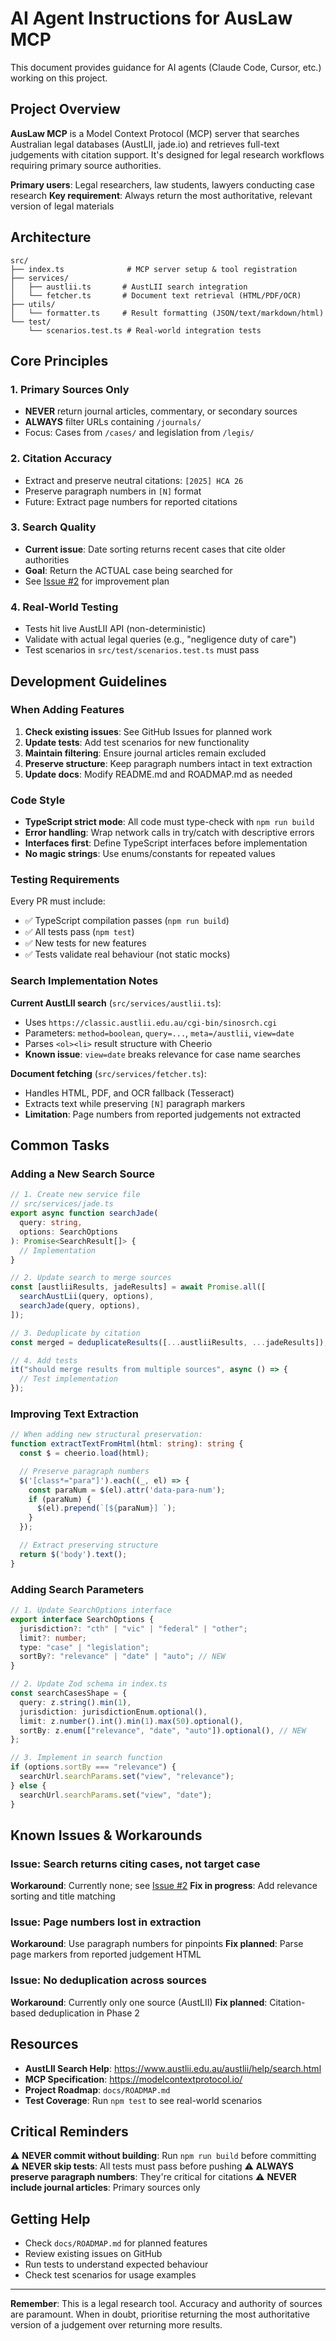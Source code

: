 # AI Agent Instructions for AusLaw MCP

This document provides guidance for AI agents (Claude Code, Cursor, etc.) working on this project.

## Project Overview

**AusLaw MCP** is a Model Context Protocol (MCP) server that searches Australian legal databases (AustLII, jade.io) and retrieves full-text judgements with citation support. It's designed for legal research workflows requiring primary source authorities.

**Primary users**: Legal researchers, law students, lawyers conducting case research
**Key requirement**: Always return the most authoritative, relevant version of legal materials

## Architecture

```
src/
├── index.ts              # MCP server setup & tool registration
├── services/
│   ├── austlii.ts       # AustLII search integration
│   └── fetcher.ts       # Document text retrieval (HTML/PDF/OCR)
├── utils/
│   └── formatter.ts     # Result formatting (JSON/text/markdown/html)
└── test/
    └── scenarios.test.ts # Real-world integration tests
```

## Core Principles

### 1. Primary Sources Only
- **NEVER** return journal articles, commentary, or secondary sources
- **ALWAYS** filter URLs containing `/journals/`
- Focus: Cases from `/cases/` and legislation from `/legis/`

### 2. Citation Accuracy
- Extract and preserve neutral citations: `[2025] HCA 26`
- Preserve paragraph numbers in `[N]` format
- Future: Extract page numbers for reported citations

### 3. Search Quality
- **Current issue**: Date sorting returns recent cases that cite older authorities
- **Goal**: Return the ACTUAL case being searched for
- See [Issue #2](https://github.com/russellbrenner/auslaw-mcp/issues/2) for improvement plan

### 4. Real-World Testing
- Tests hit live AustLII API (non-deterministic)
- Validate with actual legal queries (e.g., "negligence duty of care")
- Test scenarios in `src/test/scenarios.test.ts` must pass

## Development Guidelines

### When Adding Features

1. **Check existing issues**: See GitHub Issues for planned work
2. **Update tests**: Add test scenarios for new functionality
3. **Maintain filtering**: Ensure journal articles remain excluded
4. **Preserve structure**: Keep paragraph numbers intact in text extraction
5. **Update docs**: Modify README.md and ROADMAP.md as needed

### Code Style

- **TypeScript strict mode**: All code must type-check with `npm run build`
- **Error handling**: Wrap network calls in try/catch with descriptive errors
- **Interfaces first**: Define TypeScript interfaces before implementation
- **No magic strings**: Use enums/constants for repeated values

### Testing Requirements

Every PR must include:
- ✅ TypeScript compilation passes (`npm run build`)
- ✅ All tests pass (`npm test`)
- ✅ New tests for new features
- ✅ Tests validate real behaviour (not static mocks)

### Search Implementation Notes

**Current AustLII search** (`src/services/austlii.ts`):
- Uses `https://classic.austlii.edu.au/cgi-bin/sinosrch.cgi`
- Parameters: `method=boolean`, `query=...`, `meta=/austlii`, `view=date`
- Parses `<ol><li>` result structure with Cheerio
- **Known issue**: `view=date` breaks relevance for case name searches

**Document fetching** (`src/services/fetcher.ts`):
- Handles HTML, PDF, and OCR fallback (Tesseract)
- Extracts text while preserving `[N]` paragraph markers
- **Limitation**: Page numbers from reported judgements not extracted

## Common Tasks

### Adding a New Search Source

```typescript
// 1. Create new service file
// src/services/jade.ts
export async function searchJade(
  query: string,
  options: SearchOptions
): Promise<SearchResult[]> {
  // Implementation
}

// 2. Update search to merge sources
const [austliiResults, jadeResults] = await Promise.all([
  searchAustLii(query, options),
  searchJade(query, options),
]);

// 3. Deduplicate by citation
const merged = deduplicateResults([...austliiResults, ...jadeResults]);

// 4. Add tests
it("should merge results from multiple sources", async () => {
  // Test implementation
});
```

### Improving Text Extraction

```typescript
// When adding new structural preservation:
function extractTextFromHtml(html: string): string {
  const $ = cheerio.load(html);

  // Preserve paragraph numbers
  $('[class*="para"]').each((_, el) => {
    const paraNum = $(el).attr('data-para-num');
    if (paraNum) {
      $(el).prepend(`[${paraNum}] `);
    }
  });

  // Extract preserving structure
  return $('body').text();
}
```

### Adding Search Parameters

```typescript
// 1. Update SearchOptions interface
export interface SearchOptions {
  jurisdiction?: "cth" | "vic" | "federal" | "other";
  limit?: number;
  type: "case" | "legislation";
  sortBy?: "relevance" | "date" | "auto"; // NEW
}

// 2. Update Zod schema in index.ts
const searchCasesShape = {
  query: z.string().min(1),
  jurisdiction: jurisdictionEnum.optional(),
  limit: z.number().int().min(1).max(50).optional(),
  sortBy: z.enum(["relevance", "date", "auto"]).optional(), // NEW
};

// 3. Implement in search function
if (options.sortBy === "relevance") {
  searchUrl.searchParams.set("view", "relevance");
} else {
  searchUrl.searchParams.set("view", "date");
}
```

## Known Issues & Workarounds

### Issue: Search returns citing cases, not target case
**Workaround**: Currently none; see [Issue #2](https://github.com/russellbrenner/auslaw-mcp/issues/2)
**Fix in progress**: Add relevance sorting and title matching

### Issue: Page numbers lost in extraction
**Workaround**: Use paragraph numbers for pinpoints
**Fix planned**: Parse page markers from reported judgement HTML

### Issue: No deduplication across sources
**Workaround**: Currently only one source (AustLII)
**Fix planned**: Citation-based deduplication in Phase 2

## Resources

- **AustLII Search Help**: https://www.austlii.edu.au/austlii/help/search.html
- **MCP Specification**: https://modelcontextprotocol.io/
- **Project Roadmap**: `docs/ROADMAP.md`
- **Test Coverage**: Run `npm test` to see real-world scenarios

## Critical Reminders

⚠️ **NEVER commit without building**: Run `npm run build` before committing
⚠️ **NEVER skip tests**: All tests must pass before pushing
⚠️ **ALWAYS preserve paragraph numbers**: They're critical for citations
⚠️ **NEVER include journal articles**: Primary sources only

## Getting Help

- Check `docs/ROADMAP.md` for planned features
- Review existing issues on GitHub
- Run tests to understand expected behaviour
- Check test scenarios for usage examples

---

**Remember**: This is a legal research tool. Accuracy and authority of sources are paramount. When in doubt, prioritise returning the most authoritative version of a judgement over returning more results.

